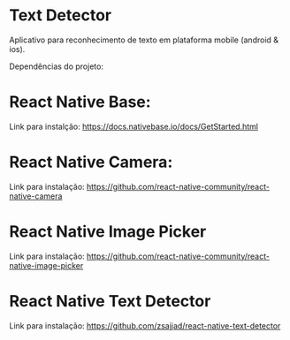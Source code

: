 # Text Detector

Aplicativo para reconhecimento de texto em plataforma mobile (android & ios).

Dependências do projeto:

# React Native Base:
Link para instalção:
https://docs.nativebase.io/docs/GetStarted.html

# React Native Camera:
Link para instalação:
https://github.com/react-native-community/react-native-camera

# React Native Image Picker
Link para instalação:
https://github.com/react-native-community/react-native-image-picker

# React Native Text Detector
Link para instalação:
https://github.com/zsajjad/react-native-text-detector

